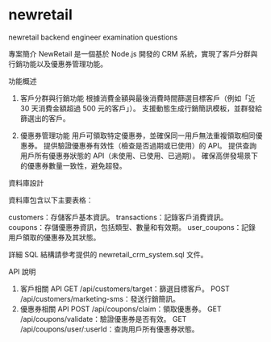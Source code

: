 # newretail
 newretail backend engineer examination questions

專案簡介
NewRetail 是一個基於 Node.js 開發的 CRM 系統，實現了客戶分群與行銷功能以及優惠券管理功能。

功能概述

1. 客戶分群與行銷功能
根據消費金額與最後消費時間篩選目標客戶（例如「近 30 天消費金額超過 500 元的客戶」）。
支援動態生成行銷簡訊模板，並群發給篩選出的客戶。

2. 優惠券管理功能
用戶可領取特定優惠券，並確保同一用戶無法重複領取相同優惠券。
提供驗證優惠券有效性（檢查是否過期或已使用）的 API。
提供查詢用戶所有優惠券狀態的 API（未使用、已使用、已過期）。
確保高併發場景下的優惠券數量一致性，避免超發。

資料庫設計

資料庫包含以下主要表格：

customers：存儲客戶基本資訊。
transactions：記錄客戶消費資訊。
coupons：存儲優惠券資訊，包括類型、數量和有效期。
user_coupons：記錄用戶領取的優惠券及其狀態。

詳細 SQL 結構請參考提供的 newretail_crm_system.sql 文件。

API 說明
1. 客戶相關 API
GET /api/customers/target：篩選目標客戶。
POST /api/customers/marketing-sms：發送行銷簡訊。
2. 優惠券相關 API
POST /api/coupons/claim：領取優惠券。
GET /api/coupons/validate：驗證優惠券是否有效。
GET /api/coupons/user/:userId：查詢用戶所有優惠券狀態。





